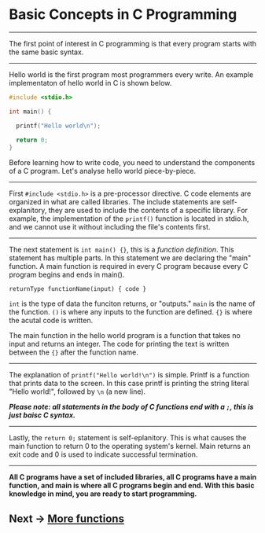 # Basic Concepts in C Programming
***
The first point of interest in C programming is that every program starts with the same basic syntax.
***

Hello world is the first program most programmers every write. An example implementaton of hello world in C is shown below.

```C
#include <stdio.h>

int main() {

  printf("Hello world\n");
  
  return 0;
}
```
Before learning how to write code, you need to understand the components of a C program. Let's analyse hello world piece-by-piece.  

***
First ``` #include <stdio.h> ``` is a pre-processor directive. C code elements are organized in what are called libraries. The include statements are self-explanitory,
they are used to include the contents of a specific library. For example, the implementation of the ``` printf() ``` function is 
located in stdio.h, and we cannot use it without including the file's contents first.

***

The next statement is ``` int main() {} ```, this is a *function definition*. This statement has multiple parts. In this statement we are declaring the "main" function. 
A main function is required in every C program because every C program begins and ends in main().  

``` returnType functionName(input) { code } ```   

```int``` is the type of data the funciton returns, or "outputs." ```main``` is the name of the function. ```()``` is where any inputs to the function are defined. ```{}``` is where the acutal code is written.

The main function in the hello world program is a function that takes no input and returns an integer. The code for printing the text is written between the ```{}``` after the function name.  


***

The explanation of ``` printf("Hello world!\n") ``` is simple. Printf is a function that prints data to the screen. In this case printf is printing the string literal
"Hello world!", followed by ```\n``` (a new line).  

**_Please note: all statements in the body of C functions end with a ```;```, this is just baisc C syntax._**

***

Lastly, the ``` return 0; ``` statement is self-eplanitory. This is what causes the main function to return 0 to the operating system's kernel. Main returns
an exit code and 0 is used to indicate successful termination.  

***

**All C programs have a set of included libraries, all C programs have a main function, and main is where all C programs begin and end. With this basic knowledge in mind, you are ready to start programming.** 

## Next -> [More functions](https://github.com/nac294/C-basics/blob/main/modules/functionSyntax.md)
